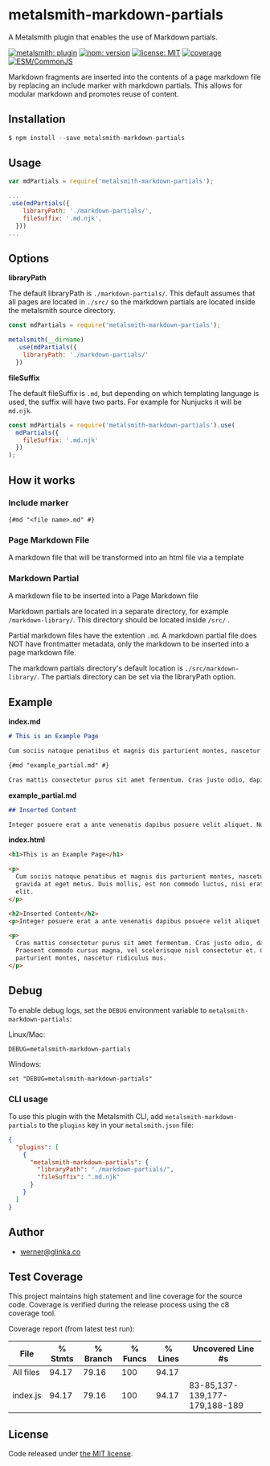 # metalsmith-markdown-partials

A Metalsmith plugin that enables the use of Markdown partials.

[![metalsmith: plugin][metalsmith-badge]][metalsmith-url]
[![npm: version][npm-badge]][npm-url]
[![license: MIT][license-badge]][license-url]
[![coverage][coverage-badge]][coverage-url]
[![ESM/CommonJS][modules-badge]][npm-url]

Markdown fragments are inserted into the contents of a page markdown file by replacing an include marker with markdown partials. This allows for modular markdown and promotes reuse of content.

## Installation

```js
$ npm install --save metalsmith-markdown-partials
```

## Usage

```js
var mdPartials = require('metalsmith-markdown-partials');

...
.use(mdPartials({
    libraryPath: './markdown-partials/',
    fileSuffix: '.md.njk',
  }))
...

```

## Options

**libraryPath**

The default libraryPath is `./markdown-partials/`. This default assumes that all pages are located in `./src/` so the markdown partials are located inside the metalsmith source directory.

```js
const mdPartials = require('metalsmith-markdown-partials');

metalsmith(__dirname)
  .use(mdPartials({
    libraryPath: './markdown-partials/'
  })
```

**fileSuffix**

The default fileSuffix is `.md`, but depending on which templating language is used, the suffix will have two parts. For example for Nunjucks it will be `md.njk`.

```js
const mdPartials = require('metalsmith-markdown-partials').use(
  mdPartials({
    fileSuffix: '.md.njk'
  })
);
```

## How it works

### Include marker

```
{#md "<file name>.md" #}
```

### Page Markdown File

A markdown file that will be transformed into an html file via a template

### Markdown Partial

A markdown file to be inserted into a Page Markdown file

Markdown partials are located in a separate directory, for example `/markdown-library/`. This directory should be located inside `/src/` .

Partial markdown files have the extention `.md`. A markdown partial file does NOT have frontmatter metadata, only the markdown to be inserted into a page markdown file.

The markdown partials directory's default location is `./src/markdown-library/`. The partials directory can be set via the libraryPath option.

## Example

**index.md**

```markdown
# This is an Example Page

Cum sociis natoque penatibus et magnis dis parturient montes, nascetur ridiculus mus. Donec id elit non mi porta gravida at eget metus. Duis mollis, est non commodo luctus, nisi erat porttitor ligula, eget lacinia odio sem nec elit.

{#md "example_partial.md" #}

Cras mattis consectetur purus sit amet fermentum. Cras justo odio, dapibus ac facilisis in, egestas eget quam. Praesent commodo cursus magna, vel scelerisque nisl consectetur et. Cum sociis natoque penatibus et magnis dis parturient montes, nascetur ridiculus mus.
```

**example_partial.md**

```markdown
## Inserted Content

Integer posuere erat a ante venenatis dapibus posuere velit aliquet. Nulla vitae elit libero, a pharetra augue.
```

**index.html**

```html
<h1>This is an Example Page</h1>

<p>
  Cum sociis natoque penatibus et magnis dis parturient montes, nascetur ridiculus mus. Donec id elit non mi porta
  gravida at eget metus. Duis mollis, est non commodo luctus, nisi erat porttitor ligula, eget lacinia odio sem nec
  elit.
</p>

<h2>Inserted Content</h2>
<p>Integer posuere erat a ante venenatis dapibus posuere velit aliquet. Nulla vitae elit libero, a pharetra augue.</p>

<p>
  Cras mattis consectetur purus sit amet fermentum. Cras justo odio, dapibus ac facilisis in, egestas eget quam.
  Praesent commodo cursus magna, vel scelerisque nisl consectetur et. Cum sociis natoque penatibus et magnis dis
  parturient montes, nascetur ridiculus mus.
</p>
```

## Debug

To enable debug logs, set the `DEBUG` environment variable to `metalsmith-markdown-partials`:

Linux/Mac:

```
DEBUG=metalsmith-markdown-partials
```

Windows:

```
set "DEBUG=metalsmith-markdown-partials"
```

### CLI usage

To use this plugin with the Metalsmith CLI, add `metalsmith-markdown-partials` to the `plugins` key in your `metalsmith.json` file:

```json
{
  "plugins": [
    {
      "metalsmith-markdown-partials": {
        "libraryPath": "./markdown-partials/",
        "fileSuffix": ".md.njk"
      }
    }
  ]
}
```

## Author

- [werner@glinka.co](https://github.com/wernerglinka)

## Test Coverage

This project maintains high statement and line coverage for the source code. Coverage is verified during the release process using the c8 coverage tool.

Coverage report (from latest test run):

| File      | % Stmts | % Branch | % Funcs | % Lines | Uncovered Line #s             |
| --------- | ------- | -------- | ------- | ------- | ----------------------------- |
| All files | 94.17   | 79.16    | 100     | 94.17   |
| index.js  | 94.17   | 79.16    | 100     | 94.17   | 83-85,137-139,177-179,188-189 |

## License

Code released under [the MIT license](https://github.com/wernerglinka/metalsmith-markdown-partials/blob/main/LICENSE).

[npm-badge]: https://img.shields.io/npm/v/metalsmith-markdown-partials.svg
[npm-url]: https://www.npmjs.com/package/metalsmith-markdown-partials
[metalsmith-badge]: https://img.shields.io/badge/metalsmith-plugin-green.svg?longCache=true
[metalsmith-url]: https://metalsmith.io
[license-badge]: https://img.shields.io/github/license/wernerglinka/metalsmith-markdown-partials
[license-url]: LICENSE
[coverage-badge]: https://img.shields.io/badge/coverage-94%25-brightgreen
[coverage-url]: #test-coverage
[modules-badge]: https://img.shields.io/badge/modules-ESM%2FCJS-blue

